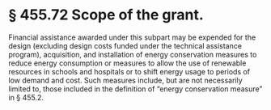 # § 455.72   Scope of the grant.

Financial assistance awarded under this subpart may be expended for the design (excluding design costs funded under the technical assistance program), acquisition, and installation of energy conservation measures to reduce energy consumption or measures to allow the use of renewable resources in schools and hospitals or to shift energy usage to periods of low demand and cost. Such measures include, but are not necessarily limited to, those included in the definition of “energy conservation measure” in § 455.2. 




